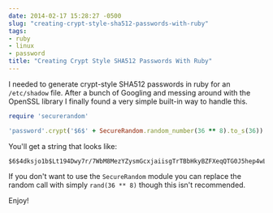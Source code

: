 ```yaml
---
date: 2014-02-17 15:28:27 -0500
slug: "creating-crypt-style-sha512-passwords-with-ruby"
tags:
- ruby
- linux
- password
title: "Creating Crypt Style SHA512 Passwords With Ruby"
---
```


I needed to generate crypt-style SHA512 passwords in ruby for an `/etc/shadow`
file. After a bunch of Googling and messing around with the OpenSSL library I
finally found a very simple built-in way to handle this.

```ruby
require 'securerandom'

'password'.crypt('$6$' + SecureRandom.random_number(36 ** 8).to_s(36))
```

You'll get a string that looks like:

```
$6$4dksjo1b$Lt194Dwy7r/7WbM8MezYZysmGcxjaiisgTrTBbHkyBZFXeqQTG0J5hep4wLM/AmYxlGNLRy0OWATLDZCqjwCk.
```

If you don't want to use the `SecureRandom` module you can replace the random
call with simply `rand(36 ** 8)` though this isn't recommended.

Enjoy!
